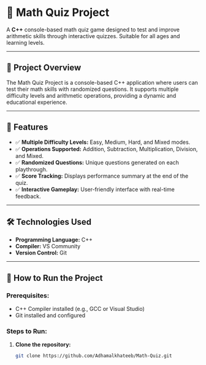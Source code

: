 # 🧮 Math Quiz Project

A **C++** console-based math quiz game designed to test and improve arithmetic skills through interactive quizzes. Suitable for all ages and learning levels.

---

## 📖 Project Overview
The Math Quiz Project is a console-based C++ application where users can test their math skills with randomized questions. It supports multiple difficulty levels and arithmetic operations, providing a dynamic and educational experience.

---

## 🎯 Features
- ✅ **Multiple Difficulty Levels:** Easy, Medium, Hard, and Mixed modes.  
- ✅ **Operations Supported:** Addition, Subtraction, Multiplication, Division, and Mixed.  
- ✅ **Randomized Questions:** Unique questions generated on each playthrough.  
- ✅ **Score Tracking:** Displays performance summary at the end of the quiz.  
- ✅ **Interactive Gameplay:** User-friendly interface with real-time feedback.  

---

## 🛠️ Technologies Used
- **Programming Language:** C++  
- **Compiler:** VS Community  
- **Version Control:** Git  

---

## 🚀 How to Run the Project
### **Prerequisites:**
- C++ Compiler installed (e.g., GCC or Visual Studio)  
- Git installed and configured  

### **Steps to Run:**
1. **Clone the repository:**
   ```bash
   git clone https://github.com/Adhamalkhateeb/Math-Quiz.git
